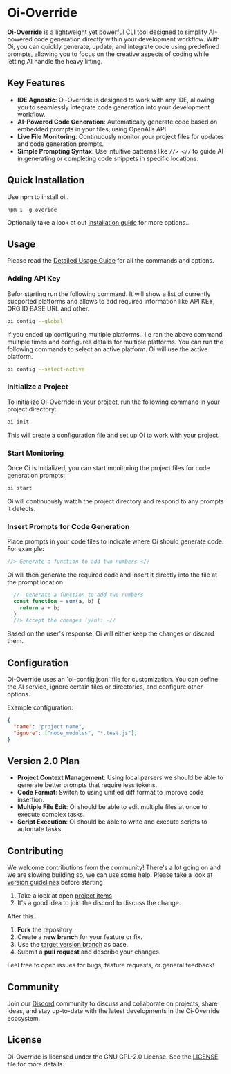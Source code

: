 
# Oi-Override

**Oi-Override** is a lightweight yet powerful CLI tool designed to simplify AI-powered code generation directly within your development workflow. With Oi, you can quickly generate, update, and integrate code using predefined prompts, allowing you to focus on the creative aspects of coding while letting AI handle the heavy lifting.

## Key Features

- **IDE Agnostic**: Oi-Override is designed to work with any IDE, allowing you to seamlessly integrate code generation into your development workflow.
- **AI-Powered Code Generation**: Automatically generate code based on embedded prompts in your files, using OpenAI’s API.
- **Live File Monitoring**: Continuously monitor your project files for updates and code generation prompts.
- **Simple Prompting Syntax**: Use intuitive patterns like `//> <//` to guide AI in generating or completing code snippets in specific locations.

## Quick Installation

Use npm to install oi.. 

```
npm i -g overide
```

Optionally take a look at out [installation guide](https://github.com/oi-overide/oi-overide/blob/main/Installation/Installation.md) for more options.. 

## Usage

Please read the [Detailed Usage Guide](https://github.com/oi-overide/oi-overide/blob/main/Usage/Commands.md) for all the commands and options. 

### Adding API Key

Befor starting run the following command. It will show a list of currently supported platforms and allows to add required information like API KEY, ORG ID
BASE URL and other. 

```bash
oi config --global
```

If you ended up configuring multiple platforms.. i.e ran the above command multiple times and configures details for multiple platforms. You can run the 
following commands to select an active platform. Oi will use the active platform. 

```bash
oi config --select-active
```

### Initialize a Project

To initialize Oi-Override in your project, run the following command in your project directory:

```bash
oi init
```

This will create a configuration file and set up Oi to work with your project.

### Start Monitoring

Once Oi is initialized, you can start monitoring the project files for code generation prompts:

```bash
oi start
```

Oi will continuously watch the project directory and respond to any prompts it detects.

### Insert Prompts for Code Generation

Place prompts in your code files to indicate where Oi should generate code. For example:

```javascript
//> Generate a function to add two numbers <//
```

Oi will then generate the required code and insert it directly into the file at the prompt location.

```javascript
  //- Generate a function to add two numbers
  const function = sum(a, b) {
    return a + b;
  }
  //> Accept the changes (y/n): -//
```

Based on the user's response, Oi will either keep the changes or discard them.

## Configuration

Oi-Override uses an \`oi-config.json\` file for customization. You can define the AI service, ignore certain files or directories, and configure other options.

Example configuration:

```json
{
  "name": "project name",
  "ignore": ["node_modules", "*.test.js"],
}
```

## Version 2.0 Plan

- **Project Context Management**: Using local parsers we should be able to generate better prompts that require less tokens.
- **Code Format**: Switch to using unified diff format to improve code insertion.
- **Multiple File Edit**: Oi should be able to edit multiple files at once to execute complex tasks.
- **Script Execution**: Oi should be able to write and execute scripts to automate tasks.

## Contributing

We welcome contributions from the community! There's a lot going on and we are slowing building so, we can use some help.
Please take a look at [version guidelines](https://github.com/oi-overide/oi-overide/tree/main/Contribution) before starting

1. Take a look at open [project items](https://github.com/users/oi-overide/projects/1)
2. It's a good idea to join the discord to discuss the change.

After this.. 

1. **Fork** the repository.
2. Create a **new branch** for your feature or fix.
3. Use the [target version branch](https://github.com/oi-overide/oi-overide/blob/main/Contribution/Target%20Version%20Branch..md) as base.
4. Submit a **pull request** and describe your changes.

Feel free to open issues for bugs, feature requests, or general feedback!

## Community 

Join our [Discord](https://discord.com/invite/Z7F4vRq3n8) community to discuss and collaborate on projects, share ideas, and stay up-to-date with the latest developments in the Oi-Override ecosystem.

## License

Oi-Override is licensed under the GNU GPL-2.0 License. See the [LICENSE](LICENSE) file for more details.
